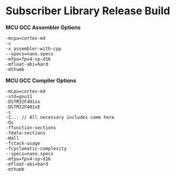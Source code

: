 # Subscriber Library Release Build

**MCU GCC Assembler Options**<br>
```
-mcpu=cortex-m4
-c
-x assembler-with-cpp
--specs=nano.specs
-mfpu=fpv4-sp-d16
-mfloat-abi=hard
-mthumb
```

**MCU GCC Compiler Options**<br>
```
-mcpu=cortex-m4
-std=gnu11
-DSTM32F401xx
-DSTM32F401xE
-c
-I... // All necessary includes come here
-Os
-ffunction-sections
-fdata-sections
-Wall
-fstack-usage
-fcyclomatic-complexity
--specs=nano.specs
-mfpu=fpv4-sp-d16
-mfloat-abi=hard
-mthumb
```

